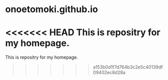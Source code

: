 # onoetomoki.github.io
<<<<<<< HEAD
This is repositry for my homepage.
=======
This is repositry for my homepage.
>>>>>>> a153b0d1f7d764b3c2e5c40139df09402ec8d28a
